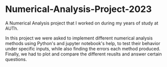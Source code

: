 # Numerical-Analysis-Project-2023
A Numerical Analysis project that I worked on during my years of study at AUTh.

In this project we were asked to implement different numerical analysis methods using Python's and jupyter notebook's help, to test their behavior under specific inputs, while also finding the errors each method produced. Finally, we had to plot and compare the different reuslts and answer certain questions.

